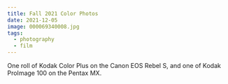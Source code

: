 ```yaml
---
title: Fall 2021 Color Photos
date: 2021-12-05
image: 000069340008.jpg
tags:
  - photography
  - film
---
```



<v-img src="000069340008.jpg" alt="bar" :dirp="dir"></v-img>
<v-img src="000069320036.jpg" alt="bar" :dirp="dir"></v-img>
<v-img src="000069340004.jpg" alt="bar" :dirp="dir"></v-img>
<v-img src="000069320037.jpg" alt="bar" :dirp="dir"></v-img>
<v-img src="000069340023.jpg" alt="bar" :dirp="dir"></v-img>
<v-img src="000069320019.jpg" alt="bar" :dirp="dir"></v-img>
<v-img src="000069320018.jpg" alt="bar" :dirp="dir"></v-img>
<v-img src="000069320013.jpg" alt="bar" :dirp="dir"></v-img>
<v-img src="000069320010.jpg" alt="bar" :dirp="dir"></v-img>
<v-img src="000069340014.jpg" alt="bar" :dirp="dir"></v-img>


One roll of Kodak Color Plus on the Canon EOS Rebel S, and one of Kodak ProImage 100 on the Pentax MX.